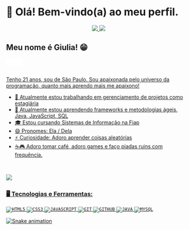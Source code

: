 # 👋 Olá! Bem-vindo(a) ao meu perfil.

<p align="center">
<a href="https://github.com/ggelman">
  <img height="180em" src="https://github-readme-stats-eight-theta.vercel.app/api?username=ggelman&show_icons=true&theme=algolia&include_all_commits=true&count_private=true"/>
  <img height="180em" src="https://github-readme-stats-eight-theta.vercel.app/api/top-langs/?username=ggelman&layout=compact&langs_count=8&theme=algolia"/>
</a>
</p>

## Meu nome é Giulia! 😁

<a href="https://www.instagram.com/giuliagjb/" target="_blank"><img align="left" alt="Instagram" width="22px" src="https://github.com/Aakarsh-B/trying-repos/blob/master/insta.svg" />
<a href="https://www.linkedin.com/in/giulia-gelman/" target="_blank"><img align="left" alt="LinkedIn" width="22px" src="https://github.com/Aakarsh-B/trying-repos/blob/master/linkedin.svg" />

<br>
<br>

Tenho 21 anos, sou de São Paulo. Sou apaixonada pelo universo da programação, quanto mais aprendo mais me apaixono! 
- 🔭 Atualmente estou trabalhando em gerenciamento de projetos como estagiária
- 🌱 Atualmente estou aprendendo frameworks e metodologias ágeis, Java, JavaScript, SQL
- 🎓 Estou cursando Sistemas de Informação na Fiap
- 😄 Pronomes: Ela / Dela
- ⚡ Curiosidade: Adoro aprender coisas aleatórias
- ☕🎮 Adoro tomar café, adoro games e faço piadas ruins com frequência.

<br>

<p align="left">
  <img src="https://super.abril.com.br/wp-content/uploads/2016/09/super_imggato_digitando_0.gif" width="350">
</p>


### 🖥️ Tecnologias e Ferramentas: 
<code><img width="40px" src="https://cdn.jsdelivr.net/gh/devicons/devicon/icons/html5/html5-original-wordmark.svg" title = "HTML5"/></code>
<code><img width="40px" src="https://cdn.jsdelivr.net/gh/devicons/devicon/icons/css3/css3-original-wordmark.svg" title = "CSS3"/></code>
<code><img width="40px" src="https://cdn.jsdelivr.net/gh/devicons/devicon/icons/javascript/javascript-original.svg" title = "JAVASCRIPT"/></code>
<code><img width="40px" src="https://cdn.jsdelivr.net/gh/devicons/devicon/icons/git/git-original.svg" title = "GIT"/></code>
<code><img width="40px" src="https://cdn.jsdelivr.net/gh/devicons/devicon/icons/github/github-original.svg" title = "GITHUB"/></code>
<code><img width="40px" src="https://cdn.jsdelivr.net/gh/devicons/devicon/icons/java/java-original.svg" title = "JAVA"/></code>
<code><img width="40px" src="https://cdn.jsdelivr.net/gh/devicons/devicon/icons/mysql/mysql-original.svg" title = "MYSQL"/></code>

![Snake animation](https://github.com/ggelman/ggelman/blob/output/github-contribution-grid-snake.svg)


